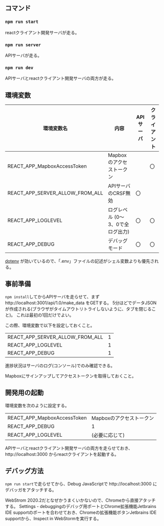 ## コマンド

### `npm run start`
reactクライアント開発サーバが走る。

### `npm run server`
APIサーバが走る。

### `npm run dev`
APIサーバとreactクライアント開発サーバの両方が走る。

## 環境変数

| 環境変数名 | 内容 | APIサーバ | クライアント |
| --------------------------- | ---------------------- | --- | --- |
| REACT_APP_MapboxAccessToken | Mapboxのアクセストークン |     |  〇 |
| REACT_APP_SERVER_ALLOW_FROM_ALL | APIサーバのCRSF無効 | 〇  |   |
| REACT_APP_LOGLEVEL | ログレベル (0～3、0で全ログ出力) |  〇  |  〇 |
| REACT_APP_DEBUG | デバッグモード |  〇  |  〇 |

[dotenv](https://www.npmjs.com/package/dotenv) が効いているので、「.env」ファイルの記述がシェル変数よりも優先される。

## 事前準備
`npm install`してからAPIサーバを走らせて、まず  http://localhost:3001/api/1.0/make_data をGETする。
5分ほどでデータJSONが作成される(ブラウザがタイムアウトリトライしないように、タブを閉じること)。
これは最初の1回だけでよい。

この際、環境変数で以下を設定しておくこと。

| | |
| --------------------------- | ---------------------- |
| REACT_APP_SERVER_ALLOW_FROM_ALL | 1 |
| REACT_APP_LOGLEVEL | 1 |
| REACT_APP_DEBUG | 1 |

進捗状況はサーバのログ(コンソール)でのみ確認できる。

Mapboxにサインアップしてアクセストークンを取得しておくこと。

## 開発用の起動
環境変数を次のように設定する。

| | |
| --------------------------- | ---------------------- |
| REACT_APP_MapboxAccessToken | Mapboxのアクセストークン |
| REACT_APP_DEBUG | 1 |
| REACT_APP_LOGLEVEL | (必要に応じて) |

APIサーバとreactクライアント開発サーバの両方を走らせておき、http://localhost:3000 からreactクライアントを起動する。


## デバッグ方法

`npm run start`で走らせてから、Debug JavaScriptで http://localhost:3000 にデバッガをアタッチする。

WebStrom 2020.2だとなぜかうまくいかないので、Chromeから直接アタッチする。
Settings - debuggingのデバッグ用ポートとChrome拡張機能Jetbrains IDE supportのポートを合わせておき、Chromeの拡張機能ボタンJetbrains IDE supportから、Inspect in WebStormを実行する。



